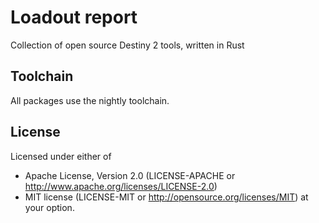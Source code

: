 # Loadout report

Collection of open source Destiny 2 tools, written in Rust

## Toolchain

All packages use the nightly toolchain.

## License
Licensed under either of

- Apache License, Version 2.0 (LICENSE-APACHE or http://www.apache.org/licenses/LICENSE-2.0)
- MIT license (LICENSE-MIT or http://opensource.org/licenses/MIT)
at your option.

